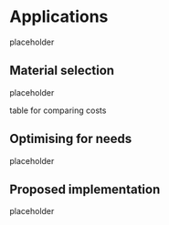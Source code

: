 # Applications

placeholder

## Material selection

placeholder

table for comparing costs

## Optimising for needs

placeholder

## Proposed implementation

placeholder

